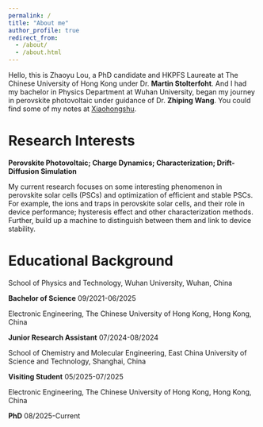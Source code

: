 ```yaml
---
permalink: /
title: "About me"
author_profile: true
redirect_from: 
  - /about/
  - /about.html
---
```


Hello, this is Zhaoyu Lou, a PhD candidate and HKPFS Laureate at The Chinese University of Hong Kong under Dr. **Martin Stolterfoht**. And I had my bachelor in Physics Department at Wuhan University, began my journey in perovskite photovoltaic under guidance of Dr. **Zhiping Wang**. You could find some of my notes at [Xiaohongshu](https://www.xiaohongshu.com/user/profile/6364b218000000001f01a85e).

Research Interests
======
**Perovskite Photovoltaic; Charge Dynamics; Characterization; Drift-Diffusion Simulation**

My current research focuses on some interesting phenomenon in perovskite solar cells (PSCs) and optimization of efficient and stable PSCs. For example, the ions and traps in perovskite solar cells, and their role in device performance; hysteresis effect and other characterization methods. Further, build up a machine to distinguish between them and link to device stability.  

Educational Background
======
School of Physics and Technology, Wuhan University, Wuhan, China     

**Bachelor of Science**  09/2021-06/2025  

Electronic Engineering, The Chinese University of Hong Kong, Hong Kong, China   

**Junior Research Assistant** 07/2024-08/2024 

School of Chemistry and Molecular Engineering, East China University of Science and Technology, Shanghai, China

**Visiting Student** 05/2025-07/2025

Electronic Engineering, The Chinese University of Hong Kong, Hong Kong, China  

**PhD**  08/2025-Current




